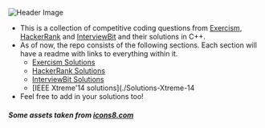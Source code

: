 <!-- ![Header Image](https://dev-to-uploads.s3.amazonaws.com/i/c4l7vr7g75jid85szu68.png) -->
![Header Image](https://imgur.com/a/2aQTtsl)
- This is a collection of competitive coding questions from [Exercism](https://exercism.io/), [HackerRank](https://hackerrank.com) and [InterviewBit](https://www.interviewbit.com/) and their solutions in C++.
- As of now, the repo consists of the following sections. Each section will have a readme with links to everything within it.
  - [Exercism Solutions](./Exercism/readme.md)
  - [HackerRank Solutions](./HackerRank/readme.md)
  - [InterviewBit Solutions](./Interviewbit/readme.md)
  - [IEEE Xtreme'14 solutions](./Solutions-Xtreme-14
- Feel free to add in your solutions too!

##### Some assets taken from [icons8.com](https://icons8.com/)
